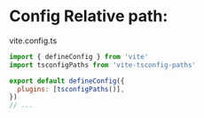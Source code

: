 # Config Relative path:

vite.config.ts

```js
import { defineConfig } from 'vite'
import tsconfigPaths from 'vite-tsconfig-paths'

export default defineConfig({
  plugins: [tsconfigPaths()],
})
// ...
```
